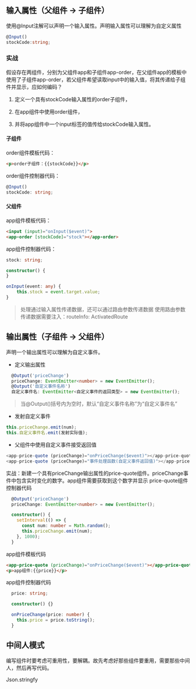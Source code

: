 ## 输入属性（父组件 → 子组件）
使用@Input注解可以声明一个输入属性。声明输入属性可以理解为自定义属性
```typeScript
@Input()
stockCode:string;
```
### 实战

假设存在两组件，分别为父组件app和子组件app-order，在父组件app的模板中使用了子组件app-order，若父组件希望读取input中的输入值，将其传递给子组件并显示，应如何编码？

1. 定义一个具有stockCode输入属性的order子组件，

2. 在app组件中使用order组件，

3. 并将app组件中一个input标签的值传给stockCode输入属性。

#### 子组件

order组件模板代码：
   ```html
<p>order子组件：{{stockCode}}</p>
   ```
order组件控制器代码：
   ```typeScript
@Input()
stockCode: string;
   ```
#### 父组件

app组件模板代码：

```html
<input (input)="onInput($event)">
<app-order [stockCode]="stock"></app-order>
```

app组件控制器代码：
```typescript
stock: string;

constructor() {
}

onInput(event: any) {
    this.stock = event.target.value;
}
```

>处理通过输入属性传递数据，还可以通过路由参数传递数据
>使用路由参数传递数据需要注入：routeInfo: ActivatedRoute

## 输出属性（子组件 → 父组件）
声明一个输出属性可以理解为自定义事件。
- 定义输出属性
```typeScript
  @Output('priceChange')
  priceChange: EventEmitter<number> = new EventEmitter();
  @Output('自定义事件名称')
  自定义事件名: EventEmitter<自定义事件的返回类型> = new EventEmitter();
```
> 当@Output()括号内为空时，默认“自定义事件名称”为“自定义事件名”
- 发射自定义事件
```typeScript
this.priceChange.emit(num);
this.自定义事件名.emit(发射实际值);
```
- 父组件中使用自定义事件接受返回值
```typeScript
<app-price-quote (priceChange)="onPriceChange($event)"></app-price-quote>
<app-price-quote (priceChange)="事件处理函数(自定义事件返回值)"></app-price-quote>
```
实战：新建一个具有priceChange输出属性的price-quote组件。priceChange事件中包含实时变化的数字。app组件需要获取到这个数字并显示
price-quote组件控制器代码

```TypeScript
  @Output('priceChange')
  priceChange: EventEmitter<number> = new EventEmitter();

  constructor() {
    setInterval(() => {
      const num: number = Math.random();
      this.priceChange.emit(num);
    }, 1000);
  }
```
app组件模板代码
```html
<app-price-quote (priceChange)="onPriceChange($event)"></app-price-quote>
<p>app组件:{{price}}</p>
```
app组件控制器代码
```TypeScript
  price: string;

  constructor() {}

  onPriceChange(price: number) {
    this.price = price.toString();
  }
```

## 中间人模式

编写组件时要考虑可重用性，要解耦。故先考虑好那些组件要重用，需要那些中间人，然后再写代码。




Json.stringfy

